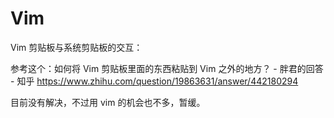 # Vim

Vim 剪贴板与系统剪贴板的交互：

参考这个：如何将 Vim 剪贴板里面的东西粘贴到 Vim 之外的地方？ - 胖君的回答 - 知乎 https://www.zhihu.com/question/19863631/answer/442180294

目前没有解决，不过用 vim 的机会也不多，暂缓。